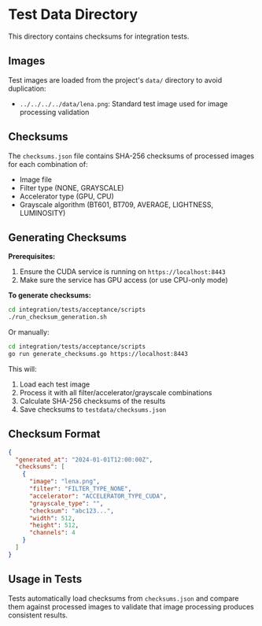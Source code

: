 # Test Data Directory

This directory contains checksums for integration tests.

## Images

Test images are loaded from the project's `data/` directory to avoid duplication:
- `../../../../data/lena.png`: Standard test image used for image processing validation

## Checksums

The `checksums.json` file contains SHA-256 checksums of processed images for each combination of:
- Image file
- Filter type (NONE, GRAYSCALE)
- Accelerator type (GPU, CPU)
- Grayscale algorithm (BT601, BT709, AVERAGE, LIGHTNESS, LUMINOSITY)

## Generating Checksums

**Prerequisites:**
1. Ensure the CUDA service is running on `https://localhost:8443`
2. Make sure the service has GPU access (or use CPU-only mode)

**To generate checksums:**

```bash
cd integration/tests/acceptance/scripts
./run_checksum_generation.sh
```

Or manually:

```bash
cd integration/tests/acceptance/scripts
go run generate_checksums.go https://localhost:8443
```

This will:
1. Load each test image
2. Process it with all filter/accelerator/grayscale combinations
3. Calculate SHA-256 checksums of the results
4. Save checksums to `testdata/checksums.json`

## Checksum Format

```json
{
  "generated_at": "2024-01-01T12:00:00Z",
  "checksums": [
    {
      "image": "lena.png",
      "filter": "FILTER_TYPE_NONE",
      "accelerator": "ACCELERATOR_TYPE_CUDA",
      "grayscale_type": "",
      "checksum": "abc123...",
      "width": 512,
      "height": 512,
      "channels": 4
    }
  ]
}
```

## Usage in Tests

Tests automatically load checksums from `checksums.json` and compare them against processed images to validate that image processing produces consistent results.


